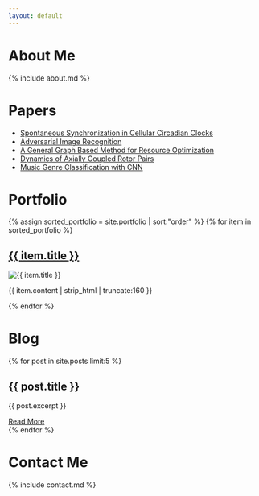 ```yaml
---
layout: default
---
```


<!-- About Me Section -->
<div class="container">
  <div id="about">
    <h1>About Me</h1>
    {% include about.md %}
  </div>

  <!-- Papers Section -->
  <div id="papers">
    <h1>Papers</h1>
  <ul>
    <li><a href="assets/papers/Spontaneous_Synchronization_in_Cellular_Circadian_Clocks.pdf">Spontaneous Synchronization in Cellular Circadian Clocks</a></li>
    <li><a href="assets/papers/Adversarial_Image_Recognition.pdf">Adversarial Image Recognition</a></li>
    <li><a href="assets/papers/A_general_graph_based_method_for_resource_optimization.pdf">A General Graph Based Method for Resource Optimization</a></li>
    <li><a href="assets/papers/Dynamics_of_Axially_Coupled_Rotor_Pair.pdf">Dynamics of Axially Coupled Rotor Pairs</a></li>
    <li><a href="assets/papers/ML_Music_Recognition.pdf">Music Genre Classification with CNN</a></li>
  </ul>
  </div>

  <!-- Portfolio Section -->
  <div id="portfolio">
    <h1>Portfolio</h1>
      {% assign sorted_portfolio = site.portfolio | sort:"order" %}
      {% for item in sorted_portfolio %}
    <div class="portfolio-item">
        <h2><a href="{{ item.url }}">{{ item.title }}</a></h2>
        <img src="{{ item.image }}" alt="{{ item.title }}">
        <p>{{ item.content | strip_html | truncate:160 }}</p>
    </div>
    {% endfor %}
  </div>

  <!-- Blog Section -->
  <div id="blog">
    <h1>Blog</h1>
    {% for post in site.posts limit:5 %}
      <div class="blog-post">
        <h2>{{ post.title }}</h2>
        <p>{{ post.excerpt }}</p>
        <a href="{{ post.url }}">Read More</a>
      </div>
    {% endfor %}
  </div>

  <!-- Contact Information Section -->
  <div id="contact">
    <h1>Contact Me</h1>
    {% include contact.md %}
  </div>
</div>